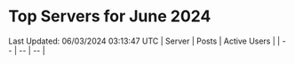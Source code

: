 # Top Servers for June 2024
Last Updated: 06/03/2024 03:13:47 UTC
| Server | Posts | Active Users |
| -- | -- | -- |
